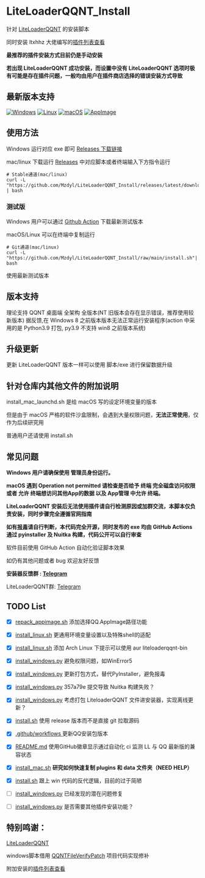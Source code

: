 # LiteLoaderQQNT_Install
针对 [LiteLoaderQQNT](https://liteloaderqqnt.github.io) 的安装脚本

同时安装 ltxhhz 大佬编写的[插件列表查看](https://github.com/ltxhhz/LL-plugin-list-viewer/)

**最推荐的插件安装方式目前仍是手动安装**

**若出现 LiteLoaderQQNT 成功安装，而设置中没有 LiteLoaderQQNT 选项时极有可能是存在插件问题，一般均由用户在插件商店选择的错误安装方式导致**

## 最新版本支持

[![Windows](https://github.com/Mzdyl/LiteLoaderQQNT_Install/actions/workflows/windows.yml/badge.svg)](https://github.com/Mzdyl/LiteLoaderQQNT_Install/actions/workflows/windows.yml)
[![Linux](https://github.com/Mzdyl/LiteLoaderQQNT_Install/actions/workflows/linux.yml/badge.svg)](https://github.com/Mzdyl/LiteLoaderQQNT_Install/actions/workflows/linux.yml)
[![macOS](https://github.com/Mzdyl/LiteLoaderQQNT_Install/actions/workflows/macOS.yml/badge.svg)](https://github.com/Mzdyl/LiteLoaderQQNT_Install/actions/workflows/macOS.yml)
[![AppImage](https://github.com/Mzdyl/LiteLoaderQQNT_Install/actions/workflows/appimage.yml/badge.svg)](https://github.com/Mzdyl/LiteLoaderQQNT_Install/actions/workflows/appimage.yml)


## 使用方法

Windows 运行对应 exe 即可 [Releases 下载链接](https://github.com/Mzdyl/LiteLoaderQQNT_Install/releases/latest/download/install_windows.exe) 

mac/linux 下载运行 [Releases](https://github.com/Mzdyl/LiteLoaderQQNT_Install/releases) 中对应脚本或者终端输入下方指令运行

```shell
# Stable通道(mac/linux) 
curl -L "https://github.com/Mzdyl/LiteLoaderQQNT_Install/releases/latest/download/install.sh" | bash 
```


### 测试版

Windows 用户可以通过 [Github Action](https://github.com/Mzdyl/LiteLoaderQQNT_Install/actions) 下载最新测试版本


macOS/Linux 可以在终端中复制运行

```shell
# Git通道(mac/linux)
curl -L "https://github.com/Mzdyl/LiteLoaderQQNT_Install/raw/main/install.sh"| bash
```
使用最新测试版本

## 版本支持

理论支持 QQNT 桌面端 全架构 全版本(NT 旧版本会存在显示错误，推荐使用较新版本)
据反馈,在 Windows 8 之前版本版本无法正常运行安装程序(action 中采用的是 Python3.9 打包, py3.9 不支持 win8 之前版本系统)

## 升级更新

更新 LiteLoaderQQNT 版本一样可以使用 脚本/exe 进行保留数据升级

## 针对仓库内其他文件的附加说明

install_mac_launchd.sh 是给 macOS 写的设定环境变量的版本

但是由于 macOS 严格的软件沙盒限制，会遇到大量权限问题，**无法正常使用**，仅作为后续研究用

普通用户还请使用 install.sh

## 常见问题

**Windows 用户请确保使用 管理员身份运行。**

**macOS 遇到 Operation not permitted 请检查是否给予 终端 完全磁盘访问权限 或者 允许 终端想访问其他App的数据 以及 App管理 中允许 终端。**

**LiteLoaderQQNT 安装后无法使用插件请自行检测原因或加群交流，本脚本仅负责安装，同时步骤完全遵循官网指南**

**如有[报毒](https://github.com/Mzdyl/LiteLoaderQQNT_Install/issues/20)请自行判断，本代码完全开源，同时发布的 exe 均由 GitHub Actions 通过 pyinstaller 及 Nuitka 构建，代码公开可以自行审查**

软件目前使用 GitHub Action 自动化验证脚本效果

如仍有其他问题或者 bug 欢迎友好反馈

**安装器反馈群 :  [Telegram](https://t.me/+EKoVlfEI7Ow4MzJl)**

LiteLoaderQQNT群: [Telegram](https://t.me/LiteLoaderQQNT)

## TODO List

- [x] [repack_appimage.sh](https://github.com/Mzdyl/LiteLoaderQQNT_Install/blob/main/repack_appimage.sh) 添加选择QQ.AppImage路径功能
- [x] [install_linux.sh](https://github.com/Mzdyl/LiteLoaderQQNT_Install/blob/main/install_linux.sh) 更通用环境变量设置以及特殊shell的适配
- [x] [install_linux.sh](https://github.com/Mzdyl/LiteLoaderQQNT_Install/blob/main/install_linux.sh) 添加 Arch Linux 下提示可以使用 aur liteloaderqqnt-bin
- [x] [install_windows.py](https://github.com/Mzdyl/LiteLoaderQQNT_Install/blob/main/install_windows.py) 避免权限问题，如WinError5
- [x] [install_windows.py](https://github.com/Mzdyl/LiteLoaderQQNT_Install/blob/main/install_windows.py) 更新打包方式，替代PyInstaller，避免报毒
- [x] [install_windows.py](https://github.com/Mzdyl/LiteLoaderQQNT_Install/blob/main/install_windows.py)  357a79e 提交导致 Nuitka 构建失败？
- [x] [install_windows.py](https://github.com/Mzdyl/LiteLoaderQQNT_Install/blob/main/install_windows.py)  考虑打包 LiteloaderQQNT 文件进安装器，实现离线更新？
- [x] [install.sh](https://github.com/Mzdyl/LiteLoaderQQNT_Install/blob/main/install.sh) 使用 release 版本而不是直接 git 拉取源码
- [x] [.github/workflows ](https://github.com/Mzdyl/LiteLoaderQQNT_Install/tree/main/.github/workflows) 更新QQ安装包版本
- [x] [README.md](https://github.com/Mzdyl/LiteLoaderQQNT_Install/blob/main/README.md) 使用GitHub徽章显示通过自动化 ci 监测 LL 与 QQ 最新版的兼容状态
- [x] [install_mac.sh](https://github.com/Mzdyl/LiteLoaderQQNT_Install/blob/main/install_mac.sh) **研究如何快速复制 plugins 和 data 文件夹（NEED HELP）**
- [x] [install.sh](https://github.com/Mzdyl/LiteLoaderQQNT_Install/blob/main/install.sh) 跟上 win 代码的反代逻辑，目前的过于简陋
- [ ] [install_windows.py](https://github.com/Mzdyl/LiteLoaderQQNT_Install/blob/main/install_windows.py) 已经发现的潜在问题修复

- [ ] [install_windows.py](https://github.com/Mzdyl/LiteLoaderQQNT_Install/blob/main/install_windows.py) 是否需要其他插件安装功能？


## 特别鸣谢：

[LiteLoaderQQNT](https://github.com/LiteLoaderQQNT/LiteLoaderQQNT)

windows脚本借用 [QQNTFileVerifyPatch](https://github.com/LiteLoaderQQNT/QQNTFileVerifyPatch) 项目代码实现修补

附加安装的[插件列表查看](https://github.com/ltxhhz/LL-plugin-list-viewer/)

